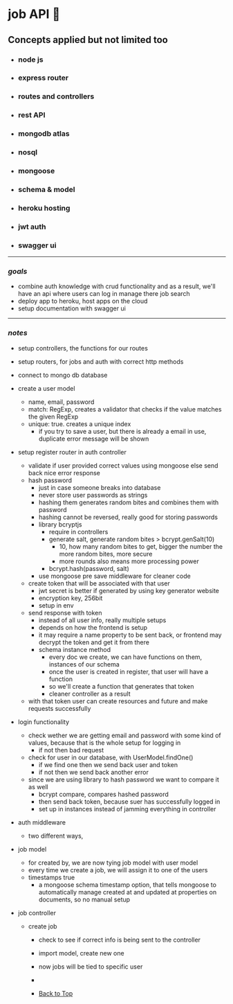 <a name="custom_anchor_name"></a>

# job API :briefcase:

## Concepts applied but not limited too

- ### node js
- ### express router
- ### routes and controllers
- ### rest API
- ### mongodb atlas
- ### nosql
- ### mongoose
- ### schema & model
- ### heroku hosting
- ### jwt auth
- ### swagger ui

---

### _goals_

- combine auth knowledge with crud functionality and as a result, we'll have an api where users can log in manage there job search
- deploy app to heroku, host apps on the cloud
- setup documentation with swagger ui

---

### _notes_

- setup controllers, the functions for our routes
- setup routers, for jobs and auth with correct http methods
- connect to mongo db database
- create a user model
  - name, email, password
  - match: RegExp, creates a validator that checks if the value matches the given RegExp
  - unique: true. creates a unique index
    - if you try to save a user, but there is already a email in use, duplicate error message will be shown
- setup register router in auth controller
  - validate if user provided correct values using mongoose else send back nice error response
  - hash password
    - just in case someone breaks into database
    - never store user passwords as strings
    - hashing them generates random bites and combines them with password
    - hashing cannot be reversed, really good for storing passwords
    - library bcryptjs
      - require in controllers
      - generate salt, generate random bites > bcrypt.genSalt(10)
        - 10, how many random bites to get, bigger the number the more random bites, more secure
        - more rounds also means more processing power
      - bcrypt.hash(password, salt)
    - use mongoose pre save middleware for cleaner code
  - create token that will be associated with that user
    - jwt secret is better if generated by using key generator website
    - encryption key, 256bit
    - setup in env
  - send response with token
    - instead of all user info, really multiple setups
    - depends on how the frontend is setup
    - it may require a name property to be sent back, or frontend may decrypt the token and get it from there
    - schema instance method
      - every doc we create, we can have functions on them, instances of our schema
      - once the user is created in register, that user will have a function
      - so we'll create a function that generates that token
      - cleaner controller as a result
  - with that token user can create resources and future and make requests successfully
- login functionality
  - check wether we are getting email and password with some kind of values, because that is the whole setup for logging in
    - if not then bad request
  - check for user in our database, with UserModel.findOne()
    - if we find one then we send back user and token
    - if not then we send back another error
  - since we are using library to hash password we want to compare it as well
    - bcrypt compare, compares hashed password
    - then send back token, because suer has successfully logged in
    - set up in instances instead of jamming everything in controller
- auth middleware
  - two different ways,
- job model
  - for created by, we are now tying job model with user model
  - every time we create a job, we will assign it to one of the users
  - timestamps true
    - a mongoose schema timestamp option, that tells mongoose to automatically manage created at and updated at properties on documents, so no manual setup
- job controller

  - create job

    - check to see if correct info is being sent to the controller
    - import model, create new one
    - now jobs will be tied to specific user
    -

    - [Back to Top](#custom_anchor_name)
